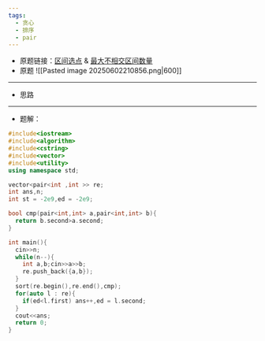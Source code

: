 ```yaml
---
tags:
  - 贪心
  - 排序
  - pair
---
```

- 原题链接：[区间选点](https://www.acwing.com/problem/content/907/) & [最大不相交区间数量](https://www.acwing.com/problem/content/910/)
- 原题
![[Pasted image 20250602210856.png|600]]
---
- 思路

---
- 题解：
```cpp
#include<iostream>
#include<algorithm>
#include<cstring>
#include<vector>
#include<utility>
using namespace std;

vector<pair<int ,int >> re;
int ans,n;
int st = -2e9,ed = -2e9;

bool cmp(pair<int,int> a,pair<int,int> b){
  return b.second>a.second;
}

int main(){
  cin>>n;
  while(n--){
    int a,b;cin>>a>>b;
    re.push_back({a,b});
  }
  sort(re.begin(),re.end(),cmp);
  for(auto l : re){
    if(ed<l.first) ans++,ed = l.second; 
  }
  cout<<ans;
  return 0;
}
```